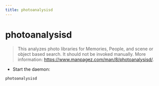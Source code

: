 ```yaml
---
title: photoanalysisd
---
```

# photoanalysisd

> This analyzes photo libraries for Memories, People, and scene or object based search.
> It should not be invoked manually.
> More information: <https://www.manpagez.com/man/8/photoanalysisd/>.

- Start the daemon:

`photoanalysisd`
